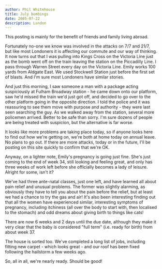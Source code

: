 ```yaml
---
author: Phil Whitehouse
title: July bombings
date: 2005-07-22
description: London
---
```


This posting is mainly for the benefit of friends and family living abroad.

Fortunately no-one we know was involved in the attacks on 7/7 and 21/7, but like most Londoners it is affecting our commute and our way of thinking. It now turns out that I was pulling into Kings Cross on the Victoria Line just as the bomb went off on the train leaving the station on the Piccadilly Line. I pass through Warren Street every day on the Victoria Line. Emily works 100 yards from Aldgate East. We used Stockwell Station just before the first set of blasts. And I'm sure most Londoners have similar stories.

And just this morning, I saw someone a man with a package acting suspiciously at Fulham Broadway station - he came down onto our platform, saw he'd missed the train we'd just got off, and decided to go over to the other platform going in the opposite direction. I told the police and it was reassuring to see them move with purpose and authority - they were last seen searching the guy. As we walked away from the station, several more policemen arrived. Better to be safe than sorry. I'm sure dozens of people are being treated with suspicion, but the alternative is far worse.

It looks like more problems are taking place today, so if anyone looks here to find out how we're getting on, we're both at home today on annual leave. No plans to go out. If there are more attacks, today or in the future, I'll be posting on this site quickly to confirm that we're OK.

Anyway, on a lighter note, Emily's pregnancy is going just fine. She's just coming to the end of week 34, still looking and feeling great, and only has three weeks of work left before she officially becomes a lady of leisure. Alright for some, isn't it?

We've had three ante-natal classes, just one left, and have learned all about pain relief and unusual problems. The former was slightly alarming, as obviously they have to tell you about the pain before the relief, but at least we had a chance to try the gas and air! It's also been interesting finding out that all the women have experienced similar, interesting symptoms of pregnancy, including itchiness (all over the body to start with, then localised to the stomach) and odd dreams about giving birth to things like cats!

There are now 6 weeks and 2 days until the due date, although they make it very clear that the baby is considered "full term" (i.e. ready for birth) from about week 37.

The house is sorted too. We've completed a long list of jobs, including fitting new carpet - which looks great - and our roof has been fixed following the hailstorm a few weeks ago.

So, all in all, we're nearly ready. Should be good!
